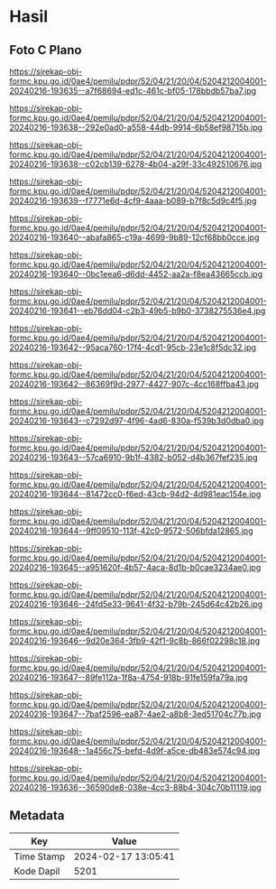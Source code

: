 # Hasil

## Foto C Plano

https://sirekap-obj-formc.kpu.go.id/0ae4/pemilu/pdpr/52/04/21/20/04/5204212004001-20240216-193635--a7f68694-ed1c-461c-bf05-178bbdb57ba7.jpg

https://sirekap-obj-formc.kpu.go.id/0ae4/pemilu/pdpr/52/04/21/20/04/5204212004001-20240216-193638--292e0ad0-a558-44db-9914-6b58ef98715b.jpg

https://sirekap-obj-formc.kpu.go.id/0ae4/pemilu/pdpr/52/04/21/20/04/5204212004001-20240216-193638--c02cb139-6278-4b04-a29f-33c492510676.jpg

https://sirekap-obj-formc.kpu.go.id/0ae4/pemilu/pdpr/52/04/21/20/04/5204212004001-20240216-193639--f7771e6d-4cf9-4aaa-b089-b7f8c5d9c4f5.jpg

https://sirekap-obj-formc.kpu.go.id/0ae4/pemilu/pdpr/52/04/21/20/04/5204212004001-20240216-193640--abafa865-c19a-4699-9b89-12cf68bb0cce.jpg

https://sirekap-obj-formc.kpu.go.id/0ae4/pemilu/pdpr/52/04/21/20/04/5204212004001-20240216-193640--0bc1eea6-d6dd-4452-aa2a-f8ea43665ccb.jpg

https://sirekap-obj-formc.kpu.go.id/0ae4/pemilu/pdpr/52/04/21/20/04/5204212004001-20240216-193641--eb76dd04-c2b3-49b5-b9b0-3738275536e4.jpg

https://sirekap-obj-formc.kpu.go.id/0ae4/pemilu/pdpr/52/04/21/20/04/5204212004001-20240216-193642--95aca760-17f4-4cd1-95cb-23e1c8f5dc32.jpg

https://sirekap-obj-formc.kpu.go.id/0ae4/pemilu/pdpr/52/04/21/20/04/5204212004001-20240216-193642--86369f9d-2977-4427-907c-4cc168ffba43.jpg

https://sirekap-obj-formc.kpu.go.id/0ae4/pemilu/pdpr/52/04/21/20/04/5204212004001-20240216-193643--c7292d97-4f96-4ad6-830a-f539b3d0dba0.jpg

https://sirekap-obj-formc.kpu.go.id/0ae4/pemilu/pdpr/52/04/21/20/04/5204212004001-20240216-193643--57ca6910-9b1f-4382-b052-d4b367fef235.jpg

https://sirekap-obj-formc.kpu.go.id/0ae4/pemilu/pdpr/52/04/21/20/04/5204212004001-20240216-193644--81472cc0-f6ed-43cb-94d2-4d981eac154e.jpg

https://sirekap-obj-formc.kpu.go.id/0ae4/pemilu/pdpr/52/04/21/20/04/5204212004001-20240216-193644--9ff09510-113f-42c0-9572-506bfda12865.jpg

https://sirekap-obj-formc.kpu.go.id/0ae4/pemilu/pdpr/52/04/21/20/04/5204212004001-20240216-193645--a951620f-4b57-4aca-8d1b-b0cae3234ae0.jpg

https://sirekap-obj-formc.kpu.go.id/0ae4/pemilu/pdpr/52/04/21/20/04/5204212004001-20240216-193646--24fd5e33-9641-4f32-b79b-245d64c42b26.jpg

https://sirekap-obj-formc.kpu.go.id/0ae4/pemilu/pdpr/52/04/21/20/04/5204212004001-20240216-193646--9d20e364-3fb9-42f1-9c8b-866f02298c18.jpg

https://sirekap-obj-formc.kpu.go.id/0ae4/pemilu/pdpr/52/04/21/20/04/5204212004001-20240216-193647--89fe112a-1f8a-4754-918b-91fe159fa79a.jpg

https://sirekap-obj-formc.kpu.go.id/0ae4/pemilu/pdpr/52/04/21/20/04/5204212004001-20240216-193647--7baf2596-ea87-4ae2-a8b8-3ed51704c77b.jpg

https://sirekap-obj-formc.kpu.go.id/0ae4/pemilu/pdpr/52/04/21/20/04/5204212004001-20240216-193648--1a456c75-befd-4d9f-a5ce-db483e574c94.jpg

https://sirekap-obj-formc.kpu.go.id/0ae4/pemilu/pdpr/52/04/21/20/04/5204212004001-20240216-193636--36590de8-038e-4cc3-88b4-304c70b11119.jpg


## Metadata

| Key        | Value               |
| ---------- | ------------------- |
| Time Stamp | 2024-02-17 13:05:41 |
| Kode Dapil | 5201                |



